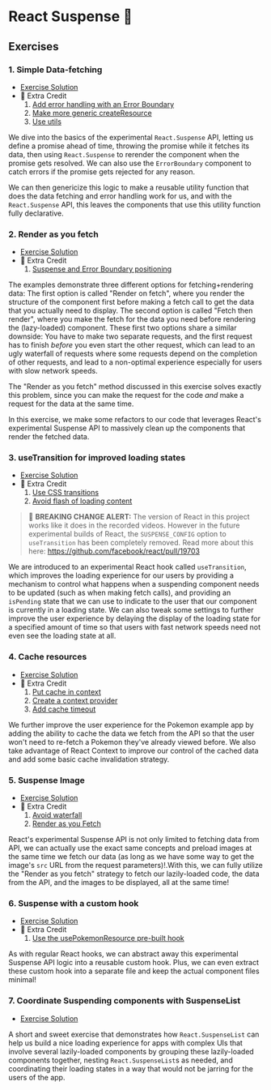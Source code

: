 # React Suspense 🔀

## Exercises

### 1. Simple Data-fetching

- [Exercise Solution](exercises/01.js)
- 💯 Extra Credit
  1. [Add error handling with an Error Boundary](exercises/01.extra-1.js)
  2. [Make more generic createResource](exercises/01.extra-2.js)
  3. [Use utils](exercises/01.extra-3.js)

We dive into the basics of the experimental `React.Suspense` API, letting us define a promise ahead of time, throwing the promise while it fetches its data, then using `React.Suspense` to rerender the component when the promise gets resolved. We can also use the `ErrorBoundary` component to catch errors if the promise gets rejected for any reason.

We can then genericize this logic to make a reusable utility function that does the data fetching and error handling work for us, and with the `React.Suspense` API, this leaves the components that use this utility function fully declarative.

### 2. Render as you fetch

- [Exercise Solution](exercises/02.js)
- 💯 Extra Credit
  1. [Suspense and Error Boundary positioning](exercises/02.extra-1.js)

The examples demonstrate three different options for fetching+rendering data: The first option is called "Render on fetch", where you render the structure of the component first before making a fetch call to get the data that you actually need to display. The second option is called "Fetch then render", where you make the fetch for the data you need before rendering the (lazy-loaded) component. These first two options share a similar downside: You have to make two separate requests, and the first request has to finish _before_ you even start the other request, which can lead to an ugly waterfall of requests where some requests depend on the completion of other requests, and lead to a non-optimal experience especially for users with slow network speeds.

The "Render as you fetch" method discussed in this exercise solves exactly this problem, since you can make the request for the code _and_ make a request for the data at the same time.

In this exercise, we make some refactors to our code that leverages React's experimental Suspense API to massively clean up the components that render the fetched data.

### 3. useTransition for improved loading states

- [Exercise Solution](exercises/03.js)
- 💯 Extra Credit
  1. [Use CSS transitions](exercises/03.extra-1.js)
  2. [Avoid flash of loading content](exercises/03.extra-2.js)

> 📣 **BREAKING CHANGE ALERT:** The version of React in this project works like it does in the recorded videos. However in the future experimental builds of React, the `SUSPENSE_CONFIG` option to `useTransition` has been completely removed. Read more about this here: https://github.com/facebook/react/pull/19703

We are introduced to an experimental React hook called `useTransition`, which improves the loading experience for our users by providing a mechanism to control what happens when a suspending component needs to be updated (such as when making fetch calls), and providing an `isPending` state that we can use to indicate to the user that our component is currently in a loading state. We can also tweak some settings to further improve the user experience by delaying the display of the loading state for a specified amount of time so that users with fast network speeds need not even see the loading state at all.

### 4. Cache resources

- [Exercise Solution](exercises/04.js)
- 💯 Extra Credit
  1. [Put cache in context](exercises/04.extra-1.js)
  2. [Create a context provider](exercises/04.extra-2.js)
  3. [Add cache timeout](exercises/04.extra-3.js)

We further improve the user experience for the Pokemon example app by adding the ability to cache the data we fetch from the API so that the user won't need to re-fetch a Pokemon they've already viewed before. We also take advantage of React Context to improve our control of the cached data and add some basic cache invalidation strategy.

### 5. Suspense Image

- [Exercise Solution](exercises/05.js)
- 💯 Extra Credit
  1. [Avoid waterfall](exercises/05.extra-1.js)
  2. [Render as you Fetch](exercises/05.extra-2.js)

React's experimental Suspense API is not only limited to fetching data from API, we can actually use the exact same concepts and preload images at the same time we fetch our data (as long as we have some way to get the image's `src` URL from the request parameters)!.With this, we can fully utilize the "Render as you fetch" strategy to fetch our lazily-loaded code, the data from the API, and the images to be displayed, all at the same time!

### 6. Suspense with a custom hook

- [Exercise Solution](exercises/06.js)
- 💯 Extra Credit
  1. [Use the usePokemonResource pre-built hook](exercises/06.extra-1.js)

As with regular React hooks, we can abstract away this experimental Suspense API logic into a reusable custom hook. Plus, we can even extract these custom hook into a separate file and keep the actual component files minimal!

### 7. Coordinate Suspending components with SuspenseList

- [Exercise Solution](exercises/07.js)

A short and sweet exercise that demonstrates how `React.SuspenseList` can help us build a nice loading experience for apps with complex UIs that involve several lazily-loaded components by grouping these lazily-loaded components together, nesting `React.SuspenseList`s as needed, and coordinating their loading states in a way that would not be jarring for the users of the app.
